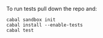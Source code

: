 To run tests pull down the repo and:

    cabal sandbox init
    cabal install --enable-tests
    cabal test
